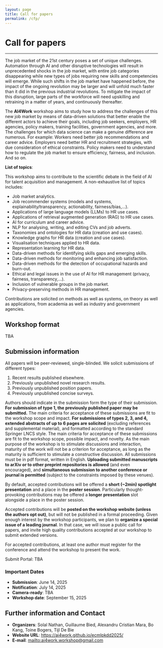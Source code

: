 ```yaml
---
layout: page
title: Call for papers
permalink: /cfp/
---
```

# Call for papers
---
The job market of the 21st century poses a set of unique challenges. Automation through AI and other disruptive technologies will result in unprecedented shocks in the job market, with entire job categories disappearing while new types of jobs requiring new skills and competencies will emerge. While such shifts in the job market have happened before, the impact of the ongoing revolution may be larger and will unfold much faster than it did in the previous industrial revolutions. To mitigate the impact of this disruption, large parts of the workforce will need upskilling and retraining in a matter of years, and continuously thereafter.

The __AI4Work__ workshop aims to study how to address the challenges of this new job market by means of data-driven solutions that better enable the different actors to achieve their goals, including job seekers, employers, HR agencies, policy makers, training facilities, government agencies, and more. The challenges for which data science can make a genuine difference are numerous. For example: Workers need better job recommendations and career advice. Employers need better HR and recruitment strategies, with due consideration of ethical constraints. Policy makers need to understand how to regulate the job market to ensure efficiency, fairness, and inclusion. And so on.

__List of topics__:

This workshop aims to contribute to the scientific debate in the field of AI for talent acquisition and management. A non-exhaustive list of topics includes:
* Job market analytics.
* Job recommender systems (models and systems, explainability/transparency, actionability, fairness/bias,...).
* Applications of large language models (LLMs) to HR use cases.
* Applications of retrieval augmented generation (RAG) to HR use cases.
* AI for curriculum and career advice.
* NLP for analysing, writing, and editing CVs and job adverts.
* Taxonomies and ontologies for HR data (creation and use cases).
* Knowledge graphs for HR data (creation and use cases).
* Visualisation techniques applied to HR data.
* Representation learning for HR data.
* Data-driven methods for identifying skills gaps and emerging skills.
* Data-driven methods for monitoring and enhancing job satisfaction.
* Data-driven methods for the detection of occupational hazards and burn-out.
* Ethical and legal issues in the use of AI for HR management (privacy, fairness, transparency,...).
* Inclusion of vulnerable groups in the job market.
* Privacy-preserving methods in HR management.

Contributions are solicited on methods as well as systems, on theory as well as applications, from academia as well as industry and government agencies.

## Workshop format
TBA


## Submission information
All papers will be peer-reviewed, single-blinded. We solicit submissions of different types:
1. Recent results published elsewhere.
2. Previously unpublished novel research results.
3. Previously unpublished position papers.
4. Previously unpublished concise surveys.

Authors should indicate in the submission form the type of their submission. __For submission of type 1, the previously published paper may be submitted.__ The main criteria for acceptance of these submissions are fit to the workshop scope and impact. __For submissions of types 2, 3, and 4, extended abstracts of up to 6 pages are solicited__ (excluding references and supplemental material), and formatted according to the standard Springer LNCS style. The main criteria for acceptance of these submissions are fit to the workshop scope, possible impact, and novelty. As the main purpose of the workshop is to stimulate discussions and interaction, maturity of the work will not be a criterion for acceptance, as long as the maturity is sufficient to stimulate a constructive discussion. All submissions must be in pdf format, written in English. __Uploading submitted manuscripts to arXiv or to other preprint repositories is allowed__ (and even encouraged), and __simultaneous submission to another conference or journal is permitted__ (subject to the constraints imposed by these venues).

By default, accepted contributions will be offered a __short (~2min) spotlight presentation__ and a place in the __poster session__. Particularly thought-provoking contributions may be offered a __longer presentation__ slot alongside a place in the poster session.

Accepted contributions will be __posted on the workshop website (unless the authors opt out)__, but will not be published in a formal proceeding. Given enough interest by the workshop participants, we plan to __organize a special issue of a leading journal__. In that case, we will issue a public call for papers, and invite high quality contributions accepted at our workshop to submit extended versions.

For accepted contributions, at least one author must register for the conference and attend the workshop to present the work. 

Submit Portal: TBA

### Important Dates  
* __Submission__: June 14, 2025
* __Notification__: July 14, 2025
* __Camera-ready__: TBA
* __Workshop date__: September 15, 2025

## Further information and Contact 
* __Organizers__: Solal Nathan, Guillaume Bied, Alexandru Cristian Mara, Bo Kang, Toine Bogers, Tijl De Bie
* __Website URL__: <https://ai4work.github.io/ecmlpkdd2025/>
* __E-mail__: <mailto:ai4work.workshop@gmail.com>
